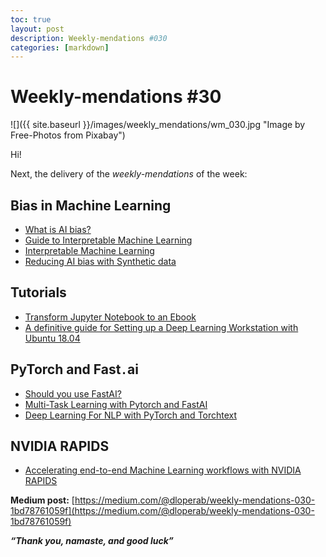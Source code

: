 ```yaml
---
toc: true
layout: post
description: Weekly-mendations #030
categories: [markdown]
---
```

# Weekly-mendations #30

![]({{ site.baseurl }}/images/weekly_mendations/wm_030.jpg "Image by Free-Photos from Pixabay")

Hi!

Next, the delivery of the *weekly-mendations* of the week:

## Bias in Machine Learning

- [What is AI bias?](https://towardsdatascience.com/what-is-ai-bias-6606a3bcb814)
- [Guide to Interpretable Machine Learning](https://towardsdatascience.com/guide-to-interpretable-machine-learning-d40e8a64b6cf)
- [Interpretable Machine Learning](https://towardsdatascience.com/interpretable-machine-learning-1dec0f2f3e6b)
- [Reducing AI bias with Synthetic data](https://towardsdatascience.com/reducing-ai-bias-with-synthetic-data-7bddc39f290d)

## Tutorials

- [Transform Jupyter Notebook to an Ebook](https://towardsdatascience.com/transform-jupyter-notebook-to-an-ebook-ef3a9d32ac4f)
- [A definitive guide for Setting up a Deep Learning Workstation with Ubuntu 18.04](https://towardsdatascience.com/a-definitive-guide-for-setting-up-a-deep-learning-workstation-with-ubuntu-18-04-5459d70e19c3)

## PyTorch and Fast`.`ai

- [Should you use FastAI?](https://medium.com/deeplearningbrasilia/should-you-use-fastai-7ce994de67d0)
- [Multi-Task Learning with Pytorch and FastAI](https://towardsdatascience.com/multi-task-learning-with-pytorch-and-fastai-6d10dc7ce855)
- [Deep Learning For NLP with PyTorch and Torchtext](https://towardsdatascience.com/deep-learning-for-nlp-with-pytorch-and-torchtext-4f92d69052f)

## NVIDIA RAPIDS

- [Accelerating end-to-end Machine Learning workflows with NVIDIA RAPIDS](https://towardsdatascience.com/accelerating-end-to-end-machine-learning-workflows-with-nvidia-rapids-cf4fafc2073b)

**Medium post:** [https://medium.com/@dloperab/weekly-mendations-030-1bd78761059f](https://medium.com/@dloperab/weekly-mendations-030-1bd78761059f)

***“Thank you, namaste, and good luck”***
